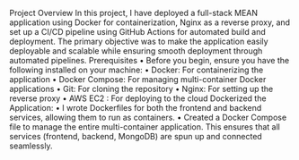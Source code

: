 Project Overview
In this project, I have deployed a full-stack MEAN application using Docker for containerization, Nginx as a reverse proxy, and set up a CI/CD pipeline using GitHub Actions for automated build and deployment. The primary objective was to make the application easily deployable and scalable while ensuring smooth deployment through automated pipelines.
Prerequisites
    • Before you begin, ensure you have the following installed on your machine:
    • Docker: For containerizing the application
    • Docker Compose: For managing multi-container Docker applications
    • Git: For cloning the repository
    • Nginx: For setting up the reverse proxy
    • AWS EC2 : For deploying to the cloud
Dockerized the Application:
    • I wrote Dockerfiles for both the frontend and backend services, allowing them to run as containers.
    • Created a Docker Compose file to manage the entire multi-container application. This ensures that all services (frontend, backend, MongoDB) are spun up and connected seamlessly.

